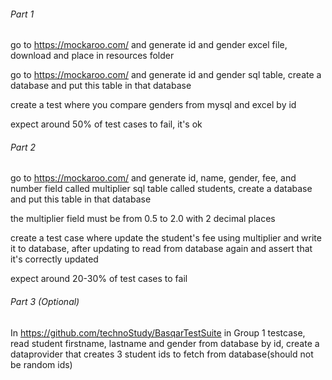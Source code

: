 ###### Part 1

go to https://mockaroo.com/ and generate id and gender excel file, download and place in resources folder

go to https://mockaroo.com/ and generate id and gender sql table, create a database and put this table in that database

create a test where you compare genders from mysql and excel by id

expect around 50% of test cases to fail, it's ok
###### Part 2

go to https://mockaroo.com/ and generate id, name, gender, fee, and number field called multiplier sql table called students,
 create a database and put this table in that database
 
the multiplier field must be from 0.5 to 2.0 with 2 decimal places

create a test case where update the student's fee using multiplier and write it to database, after updating to read from database again and assert that it's correctly updated
 
 expect around 20-30% of test cases to fail
 
###### Part 3 (Optional)
In https://github.com/technoStudy/BasqarTestSuite in Group 1 testcase, read student firstname, lastname and gender from database by id, create a dataprovider that creates 3 student ids to fetch from database(should not be random ids)
